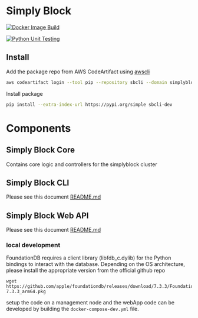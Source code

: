
# Simply Block
[![Docker Image Build](https://github.com/simplyblock-io/sbcli/actions/workflows/docker-image.yml/badge.svg)](https://github.com/simplyblock-io/sbcli/actions/workflows/docker-image.yml)

[![Python Unit Testing](https://github.com/simplyblock-io/sbcli/actions/workflows/python-testing.yml/badge.svg)](https://github.com/simplyblock-io/sbcli/actions/workflows/python-testing.yml)


## Install
Add the package repo from AWS CodeArtifact using [awscli](https://docs.aws.amazon.com/cli/latest/userguide/getting-started-install.html)

```bash
aws codeartifact login --tool pip --repository sbcli --domain simplyblock --domain-owner 565979732541 --region eu-west-1
```
Install package
```bash
pip install --extra-index-url https://pypi.org/simple sbcli-dev
```

# Components

## Simply Block Core
Contains core logic and controllers for the simplyblock cluster

## Simply Block CLI
Please see this document
[README.md](../main/simplyblock_cli/README.md)


## Simply Block Web API
Please see this document
[README.md](../main/simplyblock_web/README.md)



### local development

FoundationDB requires a client library (libfdb_c.dylib) for the Python bindings to interact with the database.
Depending on the OS architecture, please install the appropriate version from the official github repo

```
wget https://github.com/apple/foundationdb/releases/download/7.3.3/FoundationDB-7.3.3_arm64.pkg
```

setup the code on a management node and the webApp code can be developed by building the `docker-compose-dev.yml` file.

